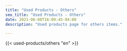```yaml
---
title: "Used Products - Others"
seo_title: "Used Products - Others"
date: 2021-06-08T16:09:45-04:00
description: "Used products page for others items."

---
```


{{< used-products/others "en" >}}